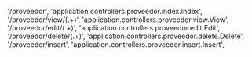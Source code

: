 '/proveedor', 'application.controllers.proveedor.index.Index',
'/proveedor/view/(.+)', 'application.controllers.proveedor.view.View',
'/proveedor/edit/(.+)', 'application.controllers.proveedor.edit.Edit',
'/proveedor/delete/(.+)', 'application.controllers.proveedor.delete.Delete',
'/proveedor/insert', 'application.controllers.proveedor.insert.Insert',